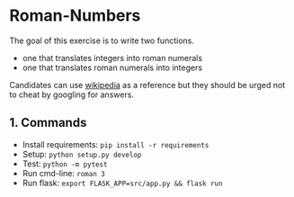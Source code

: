 # Roman-Numbers

The goal of this exercise is to write two functions.

- one that translates integers into roman numerals
- one that translates roman numerals into integers

Candidates can use [wikipedia](https://en.wikipedia.org/wiki/Roman_numerals) as a reference but they should be urged not to cheat by googling for answers.

## 1. Commands

- Install requirements: `pip install -r requirements`
- Setup: `python setup.py develop`
- Test: `python -m pytest`
- Run cmd-line: `roman 3`
- Run flask: `export FLASK_APP=src/app.py && flask run`
